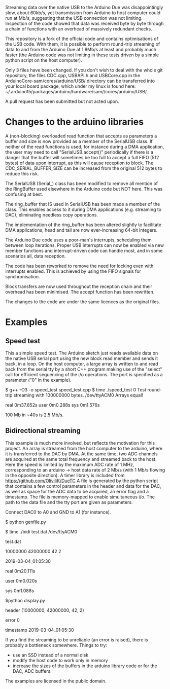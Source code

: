 Streaming data over the native USB to the Arduino Due was disappointingly slow, about 60kb/s, yet transmission from Arduino to host computer could run at Mb/s, suggesting that the USB connection was not limiting. Inspection of the code showed that data was received byte by byte through a chain of functions with an overhead of massively redundant checks.

This repository is a fork of the official code and contains optimisations of the USB code. With them, it is possible to perform round-trip streaming of data to and from the Arduino Due at 1.8Mb/s at least and probably much faster (the Arduino code was not limiting in these tests driven by a simple python script on the host computer).

Only 3 files have been changed. If you don't wish to deal with the whole git repository, the files CDC.cpp, USBAPI.h and USBCore.cpp in the ArduinoCore-sam/cores/arduino/USB/ directory can be transferred into your local board package, which under my linux is found here:
~/.arduino15/packages/arduino/hardware/sam/<version>/cores/arduino/USB/

A pull request has been submitted but not acted upon.

Changes to the arduino libraries
================================

A (non-blocking) overloaded read function that accepts as parameters a buffer and size is now provided as a member of the SerialUSB class. If neither of the read functions is used, for instance during a DMA application, the user may need to call "SerialUSB.accept()" periodically if there is a danger that the buffer will sometimes be too full to accept a full FIFO (512 bytes) of data upon interrupt, as this will cause reception to block. The CDC_SERIAL_BUFFER_SIZE can be increased from the original 512 bytes to reduce this risk.

The SerialUSB (Serial_) class has been modified to remove all mention of the RingBuffer used elsewhere in the Arduino code but NOT here. This was confusing at best.

The ring_buffer that IS used in SerialUSB has been made a member of the class. This enables access to it during DMA applications (e.g. streaming to DAC), eliminating needless copy operations.

The implementation of the ring_buffer has been altered slightly to facilitate DMA applications; head and tail are now ever-increasing 64-bit integers.

The Arduino Due code uses a poor-man's interrupts, scheduling them between loop iterations. Proper USB interrupts can now be enabled via new member functions and interrupt-driven code can handle most, and in some scenarios all, data reception.

The code has been reworked to remove the need for locking even with interrupts enabled. This is achieved by using the FIFO signals for synchronisation.

Block transfers are now used throughout the reception chain and their overhead has been minimised. The accept function has been rewritten.

The changes to the code are under the same licences as the original files.

Examples
========

Speed test
----------

This a simple speed test. The Arduino sketch just reads available data on the native USB serial port using the new block read member and sends it back, in a loop. On the host computer, a large array is written to and read back from the serial tty by a short C++ program making use of the "select" call for efficient sequencing of the i/o operations. The port is specified as a parameter ("0" in the example).

$ g++ -O3 -o speed_test speed_test.cpp
$ time ./speed_test 0
Test round-trip streaming with 100000000 bytes.
/dev/ttyACM0
Arrays equal!

real    0m37.852s
user    0m0.288s
sys     0m1.576s

100 Mb in ~40s is 2.5 Mb/s.

Bidirectional streaming
-----------------------

This example is much more involved, but reflects the motivation for this project. An array is streamed from the host computer to the arduino, where it is transferred to the DAC by DMA. At the same time, two ADC channels are acquired at the same total frequency and streamed back to the host. Here the speed is limited by the maximum ADC rate of 1 MHz, corresponding to an arduino -> host data rate of 2 Mb/s (with 1 Mb/s flowing in the opposite direction). A timer library is included from https://github.com/OliviliK/DueTC
A file is generated by the python script that contains a few control parameters in the header and data for the DAC, as well as space for the ADC data to be acquired, an error flag and a timestamp. The file is memory-mapped to enable simultaneous i/o. The path to the data file and the tty port are given as parameters.

Connect DAC0 to A0 and GND to A1 (for instance).

$ python genfile.py 

$ time ./bidi test.dat /dev/ttyACM0 

test.dat

10000000 42000000 42 2

2019-03-04_01:05:30


real    0m20.111s

user    0m0.020s

sys     0m1.088s

$python display.py

header (10000000, 42000000, 42, 2)

error 0

timestamp 2019-03-04_01:05:30

<plot of input and uninterleaved outputs>

If you find the streaming to be unreliable (an error is raised), there is probably a bottleneck somewhere. Things to try:
- use an SSD instead of a normal disk
- modify the host code to work only in memory
- increase the sizes of the buffers in the arduino library code or for the DAC, ADC buffers.


The examples are licensed in the public domain.
